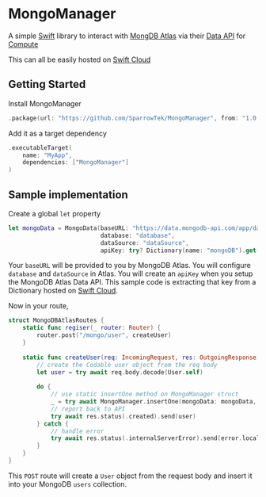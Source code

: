 # MongoManager
A simple [Swift](https://www.swift.org) library to interact with [MongDB Atlas](https://www.mongodb.com/atlas) via their [Data API](https://www.mongodb.com/docs/atlas/api/data-api/) for [Compute](https://github.com/swift-cloud/Compute)

This can all be easily hosted on [Swift Cloud](https://swift.cloud)

## Getting Started
Install MongoManager

```swift
.package(url: "https://github.com/SparrowTek/MongoManager", from: "1.0.6")
```

Add it as a target dependency

```swift
.executableTarget(
    name: "MyApp",
    dependencies: ["MongoManager"]
)
```

## Sample implementation

Create a global `let` property

```swift
let mongoData = MongoData(baseURL: "https://data.mongodb-api.com/app/data-abcde/endpoint/data/v1",
                          database: "database",
                          dataSource: "dataSource",
                          apiKey: try? Dictionary(name: "mongoDB").get("dataAPI"))
```

Your `baseURL` will be provided to you by MongoDB Atlas. You will configure `database` and `dataSource` in Atlas. You will create an `apiKey` when you setup the MongoDB Atlas Data API. This sample code is extracting that key from a Dictionary hosted on [Swift Cloud](https://swift.cloud).

Now in your route,

```swift
struct MongoDBAtlasRoutes {
    static func regiser(_ router: Router) {
        router.post("/mongo/user", createUser)
    }
    
    static func createUser(req: IncomingRequest, res: OutgoingResponse) async throws {
        // create the Codable user object from the req body
        let user = try await req.body.decode(User.self)
        
        do {
            // use static insertOne method on MongoManager struct 
            _ = try await MongoManager.insertOne(mongoData: mongoData, collection: mongoCollection, document: user)
            // report back to API
            try await res.status(.created).send(user)
        } catch {
            // handle error
            try await res.status(.internalServerError).send(error.localizedDescription)
        }
    }
}
```

This `POST` route will create a `User` object from the request body and insert it into your MongoDB `users` collection. 
